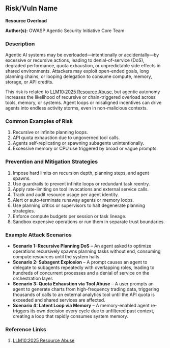 ## Risk/Vuln Name
**Resource Overload**

**Author(s):**
OWASP Agentic Security Initiative Core Team

### Description
Agentic AI systems may be overloaded—intentionally or accidentally—by excessive or recursive actions, leading to denial-of-service (DoS), degraded performance, quota exhaustion, or unpredictable side effects in shared environments. Attackers may exploit open-ended goals, long planning chains, or looping delegation to consume compute, memory, storage, or API credits.

This risk is related to [LLM10:2025 Resource Abuse](https://genai.owasp.org/llm-top-10/LLM10-resource-abuse), but agentic autonomy increases the likelihood of recursive or chain-triggered overload across tools, memory, or systems. Agent loops or misaligned incentives can drive agents into endless activity storms, even in non-malicious contexts.

### Common Examples of Risk
1. Recursive or infinite planning loops.
2. API quota exhaustion due to ungoverned tool calls.
3. Agents self-replicating or spawning subagents unintentionally.
4. Excessive memory or CPU use triggered by broad or vague prompts.

### Prevention and Mitigation Strategies
1. Impose hard limits on recursion depth, planning steps, and agent spawns.
2. Use guardrails to prevent infinite loops or redundant task reentry.
3. Apply rate-limiting on tool invocations and external service calls.
4. Track and audit resource usage per agent identity.
5. Alert or auto-terminate runaway agents or memory loops.
6. Use planning critics or supervisors to halt degenerate planning strategies.
7. Enforce compute budgets per session or task lineage.
8. Sandbox expensive operations or run them in separate trust boundaries.

### Example Attack Scenarios
- **Scenario 1: Recursive Planning DoS** – An agent asked to optimize operations recursively spawns planning tasks without end, consuming compute resources until the system halts.
- **Scenario 2: Subagent Explosion** – A prompt causes an agent to delegate to subagents repeatedly with overlapping roles, leading to hundreds of concurrent processes and a denial of service on the orchestration layer.
- **Scenario 3: Quota Exhaustion via Tool Abuse** – A user prompts an agent to generate charts from high-frequency trading data, triggering thousands of calls to an external analytics tool until the API quota is exceeded and shared services are affected.
- **Scenario 4: Latent Loop via Memory** – A memory-enabled agent re-triggers its own decision every cycle due to unfiltered past context, creating a loop that rapidly consumes system memory.

### Reference Links
1. [LLM10:2025 Resource Abuse](https://genai.owasp.org/llm-top-10/LLM10-resource-abuse)